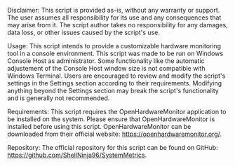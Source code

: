 Disclaimer:
This script is provided as-is, without any warranty or support. 
The user assumes all responsibility for its use and any consequences that may arise from it. 
The script author takes no responsibility for any damages, data loss, or other issues caused by the script's use.

Usage:
This script intends to provide a customizable hardware monitoring tool in a console environment.
This script was made to be run on Windows Console Host as administrator.
Some functionality like the automatic adjustement of the Console Host window size is not compatible with Windows Terminal.
Users are encouraged to review and modify the script's settings in the Settings section according to their requirements. 
Modifying anything beyond the Settings section may break the script's functionality and is generally not recommended.

Requirements:
This script requires the OpenHardwareMonitor application to be installed on the system. 
Please ensure that OpenHardwareMonitor is installed before using this script. 
OpenHardwareMonitor can be downloaded from their official website: https://openhardwaremonitor.org/.

Repository:
The official repository for this script can be found on GitHub: https://github.com/ShellNinja96/SystemMetrics.
